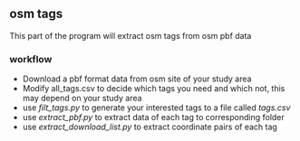 ## osm tags
This part of the program will extract osm tags from osm pbf data

### workflow
* Download a pbf format data from osm site of your study area
* Modify all_tags.csv to decide which tags you need and which not, this may depend on your study area
* use *filt_tags.py* to generate your interested tags to a file called *tags.csv*
* use *extract_pbf.py* to extract data of each tag to corresponding folder
* use *extract_download_list.py* to extract coordinate pairs of each tag
